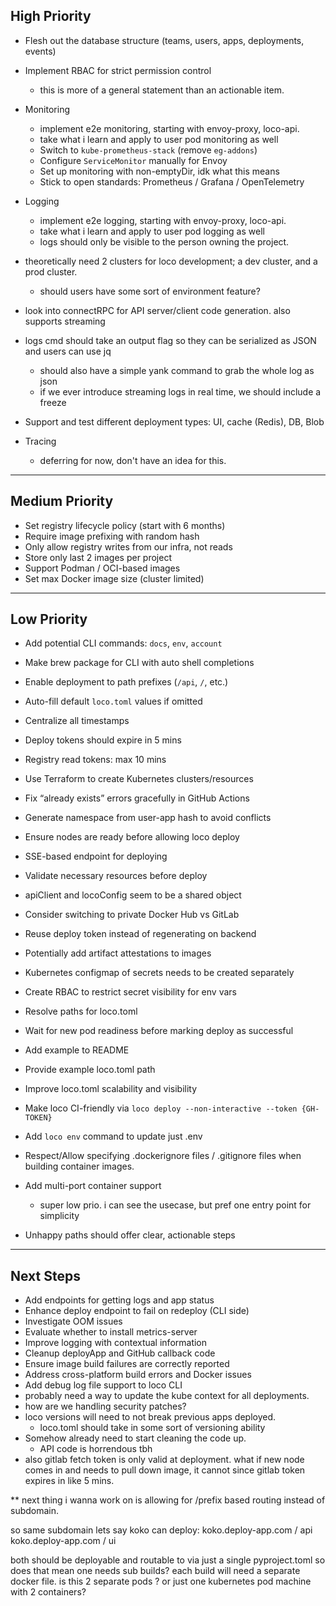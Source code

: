 ## High Priority

- Flesh out the database structure (teams, users, apps, deployments, events)
- Implement RBAC for strict permission control
  - this is more of a general statement than an actionable item.
- Monitoring
  - implement e2e monitoring, starting with envoy-proxy, loco-api.
  - take what i learn and apply to user pod monitoring as well
  - Switch to `kube-prometheus-stack` (remove `eg-addons`)
  - Configure `ServiceMonitor` manually for Envoy
  - Set up monitoring with non-emptyDir, idk what this means
  - Stick to open standards: Prometheus / Grafana / OpenTelemetry
- Logging
  - implement e2e logging, starting with envoy-proxy, loco-api.
  - take what i learn and apply to user pod logging as well
  - logs should only be visible to the person owning the project.
- theoretically need 2 clusters for loco development; a dev cluster, and a prod cluster.

  - should users have some sort of environment feature?

- look into connectRPC for API server/client code generation. also supports streaming
- logs cmd should take an output flag so they can be serialized as JSON and users can use jq

  - should also have a simple yank command to grab the whole log as json
  - if we ever introduce streaming logs in real time, we should include a freeze

- Support and test different deployment types: UI, cache (Redis), DB, Blob
- Tracing
  - deferring for now, don't have an idea for this.

---

## Medium Priority

- Set registry lifecycle policy (start with 6 months)
- Require image prefixing with random hash
- Only allow registry writes from our infra, not reads
- Store only last 2 images per project
- Support Podman / OCI-based images
- Set max Docker image size (cluster limited)

---

## Low Priority

- Add potential CLI commands: `docs`, `env`, `account`

- Make brew package for CLI with auto shell completions
- Enable deployment to path prefixes (`/api`, `/`, etc.)
- Auto-fill default `loco.toml` values if omitted
- Centralize all timestamps
- Deploy tokens should expire in 5 mins
- Registry read tokens: max 10 mins
- Use Terraform to create Kubernetes clusters/resources
- Fix “already exists” errors gracefully in GitHub Actions
- Generate namespace from user-app hash to avoid conflicts
- Ensure nodes are ready before allowing loco deploy
- SSE-based endpoint for deploying
- Validate necessary resources before deploy
- apiClient and locoConfig seem to be a shared object
- Consider switching to private Docker Hub vs GitLab
- Reuse deploy token instead of regenerating on backend
- Potentially add artifact attestations to images
- Kubernetes configmap of secrets needs to be created separately
- Create RBAC to restrict secret visibility for env vars
- Resolve paths for loco.toml
- Wait for new pod readiness before marking deploy as successful
- Add example to README
- Provide example loco.toml path
- Improve loco.toml scalability and visibility
- Make loco CI-friendly via `loco deploy --non-interactive --token {GH-TOKEN}`
- Add `loco env` command to update just .env
- Respect/Allow specifying .dockerignore files / .gitignore files when building container images.
- Add multi-port container support
  - super low prio. i can see the usecase, but pref one entry point for simplicity
- Unhappy paths should offer clear, actionable steps

---

## Next Steps

- Add endpoints for getting logs and app status
- Enhance deploy endpoint to fail on redeploy (CLI side)
- Investigate OOM issues
- Evaluate whether to install metrics-server
- Improve logging with contextual information
- Cleanup deployApp and GitHub callback code
- Ensure image build failures are correctly reported
- Address cross-platform build errors and Docker issues
- Add debug log file support to loco CLI
- probably need a way to update the kube context for all deployments.
- how are we handling security patches?
- loco versions will need to not break previous apps deployed.
  - loco.toml should take in some sort of versioning ability
- Somehow already need to start cleaning the code up.
  - API code is horrendous tbh
- also gitlab fetch token is only valid at deployment. what if new node comes in and needs to pull down image, it cannot since gitlab token expires in like 5 mins.

\*\*
next thing i wanna work on is allowing for /prefix based routing instead of subdomain.

so same subdomain lets say koko can deploy:
koko.deploy-app.com / api
koko.deploy-app.com / ui

both should be deployable and routable to via just a single pyproject.toml
so does that mean one needs sub builds?
each build will need a separate docker file.
is this 2 separate pods ? or just one kubernetes pod machine with 2 containers?
